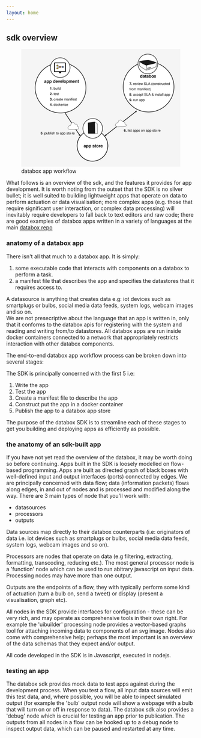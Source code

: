 ```yaml
---
layout: home
---
```



## sdk overview

<figure class="figure">
  <img src="/images/workflow.svg" class="img-fit-contain" alt="databox sdk">
  <figcaption class="figure-caption text-center">databox app workflow</figcaption>
</figure>



What follows is an overview of the sdk, and the features it provides for app development.  It is worth noting from the outset that the SDK is no silver bullet; it is well suited to building lightweight apps that operate on data to perform actuation or data visualisation; more complex apps (e.g. those that require significant user interaction, or complex data processing) will inevitably require developers to fall back to text editors and raw code; there are good examples of databox apps written in a variety of languages at the main [databox repo](https://github.com/me-box)

### anatomy of a databox app

There isn't all that much to a databox app.  It is simply:

1. some executable code that interacts with components on a databox to perform a task.
2. a manifest file that describes the app and specifies the datastores that it requires access to.

A datasource is anything that creates data e.g: iot devices such as smartplugs or bulbs, social media data feeds, system logs, webcam images and so on.  
We are not presecriptive about the language that an app is written in, only that it conforms to the databox apis for registering with the system and reading and writing from/to datastores.  All databox apps are run inside docker containers connected to a network that appropriately restricts interaction with other databox components.  

The  end-to-end databox app workflow process can be broken down into several stages:


The SDK is principally concerned with the first 5 i.e:

1. Write the app
2. Test the app
3. Create a manifest file to describe the app
4. Construct put the app in a docker container
5. Publish the app to a databox app store

The purpose of the databox SDK is to streamline each of these stages to get you building and deploying apps as efficiently as possible.   


### the anatomy of an sdk-built app

If you have not yet read the overview of the databox, it may be worth doing so before continuing.  Apps built in the SDK is loosely modelled on flow-based programming.  Apps are built as directed graph of black boxes with well-defined input and output interfaces (ports) connected by edges. We are principally concerned with data flow; data (information packets) flows along edges, in and out of nodes and is processed and modified along the way.  There are 3 main types of node that you'll work with: 

 - datasources 
 - processors  
 - outputs  

 Data sources map directly to their databox counterparts (i.e: originators of data i.e. iot devices such as smartplugs or bulbs, social media data feeds, system logs, webcam images and so on).  

 Processors are nodes that operate on data (e.g filtering, extracting, formatting, transcoding, reducing etc.). The most general processor node is a 'function' node which can be used to run abitrary javascript on input data. Processing nodes may have more than one output.   

 Outputs are the endpoints of a flow, they with typically perform some kind of actuation (turn a bulb on, send a tweet) or display (present a visualisation, graph etc).   

All nodes in the SDK provide interfaces for configuration - these can be very rich, and may operate as comprehensive tools in their own right.   For example the 'uibuilder' processing node provides a vector-based graphs tool for attaching incoming data to components of an svg image.  Nodes also come with comprehensive help; perhaps the most important is an overview of the data schemas that they expect and/or output.   

All code developed in the SDK is in Javascript, executed in nodejs. 

### testing an app

The databox sdk provides mock data to test apps against during the development process.  When you test a flow, all input data sources will emit this test data, and, where possible, you will be able to inpect simulated output (for example the 'bulb' output node will show a webpage with a bulb that will turn on or off in response to data). The databox sdk also provides a 'debug' node which is crucial for testing an app prior to publication.  The outputs from all nodes in a flow can be hooked up to a debug node to inspect output data, which can be paused and restarted at any time.


